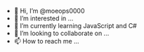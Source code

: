 - 👋 Hi, I’m @moeops0000
- 👀 I’m interested in ...
- 🌱 I’m currently learning JavaScript and C#
- 💞️ I’m looking to collaborate on ...
- 📫 How to reach me ...

<!---
moeops0000/moeops0000 is a ✨ special ✨ repository because its `README.md` (this file) appears on your GitHub profile.
You can click the Preview link to take a look at your changes.
--->
